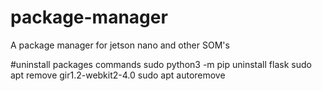 # package-manager
A package manager for jetson nano and other SOM's


#uninstall packages commands
sudo python3 -m pip uninstall flask
sudo apt remove gir1.2-webkit2-4.0
sudo apt autoremove
